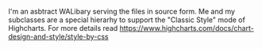 I'm an asbtract WALibary serving the files in source form. Me and my subclasses are a special hierarhy to support the "Classic Style" mode of Highcharts. For more details read https://www.highcharts.com/docs/chart-design-and-style/style-by-css